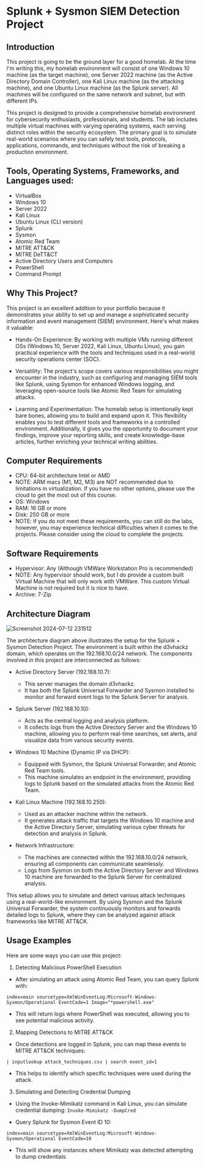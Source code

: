 # Splunk + Sysmon SIEM Detection Project

## Introduction

This project is going to be the ground layer for a good homelab. At the time I'm writing this, my homelab environment will consist of one Windows 10 machine (as the target machine), one Server 2022 machine (as the Active Directory Domain Controller), one Kali Linux machine (as the attacking machine), and one Ubuntu Linux machine (as the Splunk server). All machines will be configured on the same network and subnet, but with different IPs.

This project is designed to provide a comprehensive homelab environment for cybersecurity enthusiasts, professionals, and students. The lab includes multiple virtual machines with varying operating systems, each serving distinct roles within the security ecosystem. The primary goal is to simulate real-world scenarios where you can safely test tools, protocols, applications, commands, and techniques without the risk of breaking a production environment.

## Tools, Operating Systems, Frameworks, and Languages used:

- VirtualBox
- Windows 10
- Server 2022
- Kali Linux
- Ubuntu Linux (CLI version)
- Splunk
- Sysmon
- Atomic Red Team
- MITRE ATT&CK
- MITRE DeTT&CT
- Active Directory Users and Computers
- PowerShell
- Command Prompt

## Why This Project?
This project is an excellent addition to your portfolio because it demonstrates your ability to set up and manage a sophisticated security information and event management (SIEM) environment. Here's what makes it valuable:

* Hands-On Experience: By working with multiple VMs running different OSs (Windows 10, Server 2022, Kali Linux, Ubuntu Linux), you gain practical experience with the tools and techniques used in a real-world security operations center (SOC).

* Versatility: The project's scope covers various responsibilities you might encounter in the industry, such as configuring and managing SIEM tools like Splunk, using Sysmon for enhanced Windows logging, and leveraging open-source tools like Atomic Red Team for simulating attacks.

* Learning and Experimentation: The homelab setup is intentionally kept bare bones, allowing you to build and expand upon it. This flexibility enables you to test different tools and frameworks in a controlled environment. Additionally, it gives you the opportunity to document your findings, improve your reporting skills, and create knowledge-base articles, further enriching your technical writing abilities.

 ## Computer Requirements
- CPU: 64-bit architecture Intel or AMD
- NOTE: ARM macs (M1, M2, M3) are NOT recommended due to limitations in virtualization. If you have no other options, please use the cloud to get the most out of this course.
- OS: Windows
- RAM: 16 GB or more
- Disk: 250 GB or more
- NOTE: if you do not meet these requirements, you can still do the labs, however, you may experience technical difficulties when it comes to the projects. Please consider using the cloud to complete the projects.

## Software Requirements
- Hypervisor: Any (Although VMWare Workstation Pro is recommended)
- NOTE: Any hypervisor should work, but I do provide a custom built Virtual Machine that will only work with VMWare. This custom Virtual Machine is not required but it is nice to have.
- Archive: 7-Zip

## Architecture Diagram
![Screenshot 2024-07-12 231512](https://github.com/user-attachments/assets/8ab64ff5-f94d-4c6d-ac8d-b9e1b319be51)

The architecture diagram above illustrates the setup for the Splunk + Sysmon Detection Project. The environment is built within the d3vhackz domain, which operates on the 192.168.10.0/24 network. The components involved in this project are interconnected as follows:

- Active Directory Server (192.168.10.7):
  - This server manages the domain d3vhackz.
  - It has both the Splunk Universal Forwarder and Sysmon installed to monitor and forward event logs to the Splunk Server for analysis.

- Splunk Server (192.168.10.10):
  - Acts as the central logging and analysis platform.
  - It collects logs from the Active Directory Server and the Windows 10 machine, allowing you to perform real-time searches, set alerts, and visualize data from various security events.

- Windows 10 Machine (Dynamic IP via DHCP):
  - Equipped with Sysmon, the Splunk Universal Forwarder, and Atomic Red Team tools.
  - This machine simulates an endpoint in the environment, providing logs to Splunk based on the simulated attacks from the Atomic Red Team.

- Kali Linux Machine (192.168.10.250):
  - Used as an attacker machine within the network.
  - It generates attack traffic that targets the Windows 10 machine and the Active Directory Server, simulating various cyber threats for detection and analysis in Splunk.

- Network Infrastructure:
  - The machines are connected within the 192.168.10.0/24 network, ensuring all components can communicate seamlessly.
  - Logs from Sysmon on both the Active Directory Server and Windows 10 machine are forwarded to the Splunk Server for centralized analysis.

This setup allows you to simulate and detect various attack techniques using a real-world-like environment. By using Sysmon and the Splunk Universal Forwarder, the system continuously monitors and forwards detailed logs to Splunk, where they can be analyzed against attack frameworks like MITRE ATT&CK.

## Usage Examples
Here are some ways you can use this project:

1. Detecting Malicious PowerShell Execution
 - After simulating an attack using Atomic Red Team, you can query Splunk with:

```index=main sourcetype=XmlWinEventLog:Microsoft-Windows-Sysmon/Operational EventCode=1 Image="*powershell.exe"```

- This will return logs where PowerShell was executed, allowing you to see potential malicious activity.

2. Mapping Detections to MITRE ATT&CK
 - Once detections are logged in Splunk, you can map these events to MITRE ATT&CK techniques:

```| inputlookup attack_techniques.csv | search event_id=1```

 - This helps to identify which specific techniques were used during the attack.

3. Simulating and Detecting Credential Dumping
 - Using the Invoke-Mimikatz command in Kali Linux, you can simulate credential dumping:
```Invoke-Mimikatz -DumpCred```

 - Query Splunk for Sysmon Event ID 10:

```index=main sourcetype=XmlWinEventLog:Microsoft-Windows-Sysmon/Operational EventCode=10```

 - This will show any instances where Mimikatz was detected attempting to dump credentials.
